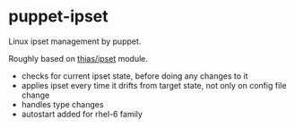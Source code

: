 # puppet-ipset
Linux ipset management by puppet.

Roughly based on [thias/ipset](https://github.com/thias/puppet-ipset) module.
* checks for current ipset state, before doing any changes to it
* applies ipset every time it drifts from target state, not only on config file change
* handles type changes
* autostart added for rhel-6 family
